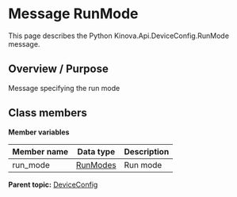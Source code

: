 # Message RunMode

This page describes the Python Kinova.Api.DeviceConfig.RunMode message.

## Overview / Purpose

Message specifying the run mode

## Class members

 **Member variables** 

|Member name|Data type|Description|
|-----------|---------|-----------|
|run\_mode| [RunModes](enm_DeviceConfig_RunModes.md#)|Run mode|

**Parent topic:** [DeviceConfig](../references/summary_DeviceConfig.md)


